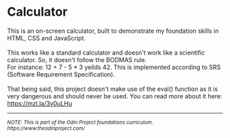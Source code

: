 # Calculator
This is an on-screen calculator, built to demonstrate my foundation skills in HTML, CSS and JavaScript. 
<br><br>
This works like a standard calculator and doesn't work like a scientific calculator. So, it doesn't follow the BODMAS rule.<br>
For instance: 12 + 7 - 5 * 3 yeilds 42. This is implemented according to SRS (Software Requirement Specification).   
<br>
That being said, this project doesn't make use of the eval() function as it is very dangerous and should never be used. You can read more about it here: https://mzl.la/3v0uLHu
<br>
<hr>
<small><i>NOTE: This is part of the Odin Project foundations curriculum. https://www.theodinproject.com/</i></small>
